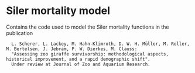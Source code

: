 # Siler mortality model

Contains the code used to model the Siler mortality functions in the publication
````
  L. Scherer, L. Lackey, M. Hahn-Klimroth, D. W. H. Müller, M. Roller, M. Bertelsen, J. Jebram, P. W. Dierkes, M. Clauss:
  "Assessing zoo giraffe survivorship: methodological aspects, historical improvement, and a rapid demographic shift".
  Under review at Journal of Zoo and Aquarium Research.
````
